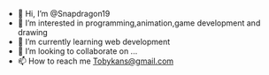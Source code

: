 - 👋 Hi, I’m @Snapdragon19
- 👀 I’m interested in programming,animation,game development and drawing
- 🌱 I’m currently learning web development
- 💞️ I’m looking to collaborate on ...
- 📫 How to reach me Tobykans@gmail.com

<!---
Snapdragon19/Snapdragon19 is a ✨ special ✨ repository because its `README.md` (this file) appears on your GitHub profile.
You can click the Preview link to take a look at your changes.
--->
